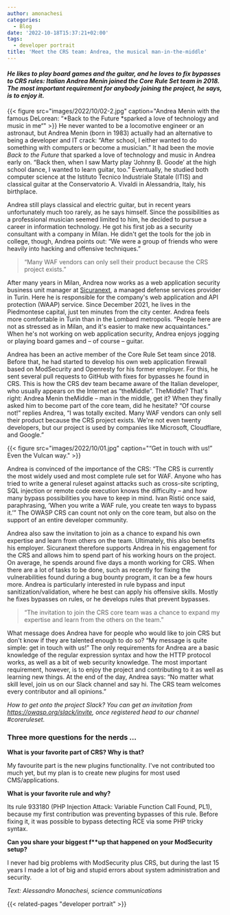 ```yaml
---
author: amonachesi
categories:
  - Blog
date: '2022-10-18T15:37:21+02:00'
tags:
  - developer portrait
title: 'Meet the CRS team: Andrea, the musical man-in-the-middle'
---
```



#### *He likes to play board games and the guitar, and he loves to fix bypasses to CRS rules: Italian Andrea Menin joined the Core Rule Set team in 2018. The most important requirement for anybody joining the project, he says, is to enjoy it.*

{{< figure src="images/2022/10/02-2.jpg" caption="Andrea Menin with the famous DeLorean: “*Back to the Future *sparked a love of technology and music in me“" >}}
He never wanted to be a locomotive engineer or an astronaut, but Andrea Menin (born in 1983) actually had an alternative to being a developer and IT crack: “After school, I either wanted to do something with computers or become a musician.” It had been the movie *Back to the Future* that sparked a love of technology and music in Andrea early on. “Back then, when I saw Marty play ‘Johnny B. Goode’ at the high school dance, I wanted to learn guitar, too.” Eventually, he studied both computer science at the Istituto Tecnico Industriale Statale (ITIS) and classical guitar at the Conservatorio A. Vivaldi in Alessandria, Italy, his birthplace.

Andrea still plays classical and electric guitar, but in recent years unfortunately much too rarely, as he says himself. Since the possibilities as a professional musician seemed limited to him, he decided to pursue a career in information technology. He got his first job as a security consultant with a company in Milan. He didn't get the tools for the job in college, though, Andrea points out: “We were a group of friends who were heavily into hacking and offensive techniques.”

> “Many WAF vendors can only sell their product because the CRS project exists.”

After many years in Milan, Andrea now works as a web application security business unit manager at [Sicuranext](https://sicuranext.com/), a managed defense services provider in Turin. Here he is responsible for the company's web application and API protection (WAAP) service. Since December 2021, he lives in the Piedmontese capital, just ten minutes from the city center. Andrea feels more comfortable in Turin than in the Lombard metropolis. “People here are not as stressed as in Milan, and it's easier to make new acquaintances.” When he's not working on web application security, Andrea enjoys jogging or playing board games and – of course – guitar.

Andrea has been an active member of the Core Rule Set team since 2018. Before that, he had started to develop his own web application firewall based on ModSecurity and Openresty for his former employer. For this, he sent several pull requests to GitHub with fixes for bypasses he found in CRS. This is how the CRS dev team became aware of the Italian developer, who usually appears on the Internet as “theMiddle”. TheMiddle? That's right: Andrea Menin theMiddle – man in the middle, get it? When they finally asked him to become part of the core team, did he hesitate? “Of course not!” replies Andrea, “I was totally excited. Many WAF vendors can only sell their product because the CRS project exists. We're not even twenty developers, but our project is used by companies like Microsoft, Cloudflare, and Google.”

{{< figure src="images/2022/10/01.jpg" caption="“Get in touch with us!” Even the Vulcan way." >}}

Andrea is convinced of the importance of the CRS: “The CRS is currently the most widely used and most complete rule set for WAF. Anyone who has tried to write a general ruleset against attacks such as cross-site scripting, SQL injection or remote code execution knows the difficulty – and how many bypass possibilities you have to keep in mind. Ivan Ristić once said, paraphrasing, ‘When you write a WAF rule, you create ten ways to bypass it.’” The OWASP CRS can count not only on the core team, but also on the support of an entire developer community.

Andrea also saw the invitation to join as a chance to expand his own expertise and learn from others on the team. Ultimately, this also benefits his employer. Sicuranext therefore supports Andrea in his engagement for the CRS and allows him to spend part of his working hours on the project. On average, he spends around five days a month working for CRS. When there are a lot of tasks to be done, such as recently for fixing the vulnerabilities found during a bug bounty program, it can be a few hours more. Andrea is particularly interested in rule bypass and input sanitization/validation, where he best can apply his offensive skills. Mostly he fixes bypasses on rules, or he develops rules that prevent bypasses.

> “The invitation to join the CRS core team was a chance to expand my expertise and learn from the others on the team.”

What message does Andrea have for people who would like to join CRS but don't know if they are talented enough to do so? “My message is quite simple: get in touch with us!” The only requirements for Andrea are a basic knowledge of the regular expression syntax and how the HTTP protocol works, as well as a bit of web security knowledge. The most important requirement, however, is to enjoy the project and contributing to it as well as learning new things. At the end of the day, Andrea says: “No matter what skill level, join us on our Slack channel and say hi. The CRS team welcomes every contributor and all opinions.”

*How to get onto the project Slack? You can get an invitation from <https://owasp.org/slack/invite>, once registered head to our channel #coreruleset.*

### Three more questions for the nerds ...

**What is your favorite part of CRS? Why is that?**

My favourite part is the new plugins functionality. I've not contributed too much yet, but my plan is to create new plugins for most used CMS/applications.

**What is your favorite rule and why?**

Its rule 933180 (PHP Injection Attack: Variable Function Call Found, PL1), because my first contribution was preventing bypasses of this rule. Before fixing it, it was possible to bypass detecting RCE via some PHP tricky syntax.

**Can you share your biggest f\*\*up that happened on your ModSecurity setup?**

I never had big problems with ModSecurity plus CRS, but during the last 15 years I made a lot of big and stupid errors about system administration and security.

*Text: Alessandro Monachesi, science communications*

{{< related-pages "developer portrait" >}}
